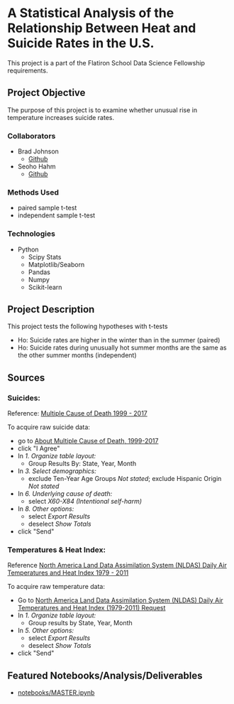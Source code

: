 # A Statistical Analysis of the Relationship Between Heat and Suicide Rates in the U.S.
This project is a part of the Flatiron School Data Science Fellowship requirements.

## Project Objective
The purpose of this project is to examine whether unusual rise in temperature increases suicide rates.

### Collaborators
* Brad Johnson
  * [Github](https://github.com/climatebrad)
* Seoho Hahm
  * [Github](https://github.com/seoho926)

### Methods Used
* paired sample t-test
* independent sample t-test

### Technologies
* Python
  * Scipy Stats
  * Matplotlib/Seaborn
  * Pandas
  * Numpy
  * Scikit-learn

## Project Description
This project tests the following hypotheses with t-tests
  * Ho: Suicide rates are higher in the winter than in the summer (paired)
  * Ho: Suicide rates during unusually hot summer months are the same as the other summer months (independent)

## Sources

### Suicides:
Reference: [Multiple Cause of Death 1999 - 2017](https://wonder.cdc.gov/wonder/help/mcd.html)

To acquire raw suicide data:
* go to [About Multiple Cause of Death, 1999-2017](https://wonder.cdc.gov/mcd-icd10.html)
* click "I Agree"
* In _1. Organize table layout:_
  * Group Results By: State, Year, Month
* In _3. Select demographics:_
  * exclude Ten-Year Age Groups _Not stated_; exclude Hispanic Origin _Not stated_
* In _6. Underlying cause of death:_ 
  * select _X60-X84 (Intentional self-harm)_
* In _8. Other options:_
  * select _Export Results_
  * deselect _Show Totals_
* click "Send"
### Temperatures & Heat Index:
Reference [North America Land Data Assimilation System (NLDAS) Daily Air Temperatures and Heat Index 1979 - 2011](https://wonder.cdc.gov/wonder/help/nldas.html)

To acquire raw temperature data:
* Go to [North America Land Data Assimilation System (NLDAS) Daily Air Temperatures and Heat Index (1979-2011) Request](https://wonder.cdc.gov/nasa-nldas.html)
* In _1. Organize table layout:_
  * Group results by State, Year, Month
* In _5. Other options:_
  * select _Export Results_
  * deselect _Show Totals_
* click "Send"
  
## Featured Notebooks/Analysis/Deliverables
* [notebooks/MASTER.ipynb](notebooks/MASTER.ipynb)

